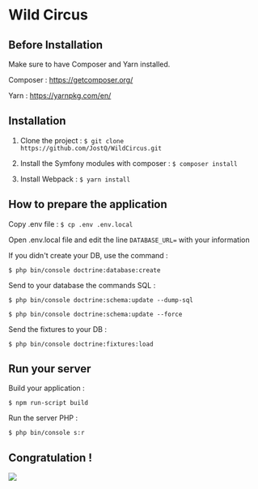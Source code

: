 # Wild Circus

## Before Installation

Make sure to have Composer and Yarn installed.

Composer : https://getcomposer.org/

Yarn : https://yarnpkg.com/en/

## Installation

1. Clone the project : `$ git clone https://github.com/JostQ/WildCircus.git`

2. Install the Symfony modules with composer : `$ composer install`

3. Install Webpack : `$ yarn install`

## How to prepare the application

Copy .env file : `$ cp .env .env.local`

Open .env.local file and edit the line `DATABASE_URL=` with your information

If you didn't create your DB, use the command :
```
$ php bin/console doctrine:database:create
```

Send to your database the commands SQL :
```
$ php bin/console doctrine:schema:update --dump-sql

$ php bin/console doctrine:schema:update --force
```

Send the fixtures to your DB :
```
$ php bin/console doctrine:fixtures:load
```

## Run your server

Build your application :
```
$ npm run-script build
```

Run the server PHP :
```
$ php bin/console s:r
```

## Congratulation !

![](https://www.noelshack.com/2019-29-5-1563542557-logo-200x200.png)